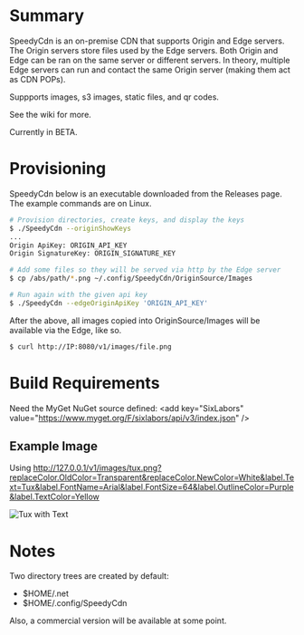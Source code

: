 # Summary

SpeedyCdn is an on-premise CDN that supports Origin and Edge servers. The Origin servers store files used by the Edge servers. Both Origin and Edge can be ran on the same server or different servers. In theory, multiple Edge servers can run and contact the same Origin server (making them act as CDN POPs).

Suppports images, s3 images, static files, and qr codes.

See the wiki for more.

Currently in BETA.

# Provisioning

SpeedyCdn below is an executable downloaded from the Releases page.  The example commands are on Linux.

```bash
# Provision directories, create keys, and display the keys
$ ./SpeedyCdn --originShowKeys
...
Origin ApiKey: ORIGIN_API_KEY
Origin SignatureKey: ORIGIN_SIGNATURE_KEY

# Add some files so they will be served via http by the Edge server
$ cp /abs/path/*.png ~/.config/SpeedyCdn/OriginSource/Images

# Run again with the given api key
$ ./SpeedyCdn --edgeOriginApiKey 'ORIGIN_API_KEY'
```

After the above, all images copied into OriginSource/Images will be available via the Edge, like so.

```bash
$ curl http://IP:8080/v1/images/file.png
```

# Build Requirements

Need the MyGet NuGet source defined: &lt;add key="SixLabors" value="https://www.myget.org/F/sixlabors/api/v3/index.json" /&gt;

## Example Image

Using http://127.0.0.1/v1/images/tux.png?replaceColor.OldColor=Transparent&replaceColor.NewColor=White&label.Text=Tux&label.FontName=Arial&label.FontSize=64&label.OutlineColor=Purple&label.TextColor=Yellow

![Tux with Text](http://bmedley.org/tuxWithText.png)

# Notes

Two directory trees are created by default:

  - $HOME/.net
  - $HOME/.config/SpeedyCdn

Also, a commercial version will be available at some point.

